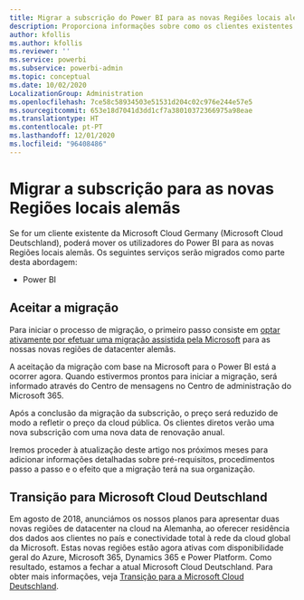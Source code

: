 ```yaml
---
title: Migrar a subscrição do Power BI para as novas Regiões locais alemãs
description: Proporciona informações sobre como os clientes existentes da Microsoft Cloud Germany (Microsoft Cloud Deutschland) podem migrar os utilizadores do Power BI para as novas Regiões locais alemãs.
author: kfollis
ms.author: kfollis
ms.reviewer: ''
ms.service: powerbi
ms.subservice: powerbi-admin
ms.topic: conceptual
ms.date: 10/02/2020
LocalizationGroup: Administration
ms.openlocfilehash: 7ce58c58934503e51531d204c02c976e244e57e5
ms.sourcegitcommit: 653e18d7041d3dd1cf7a38010372366975a98eae
ms.translationtype: HT
ms.contentlocale: pt-PT
ms.lasthandoff: 12/01/2020
ms.locfileid: "96408486"
---
```

# <a name="migrate-your-subscription-to-the-new-local-german-regions"></a>Migrar a subscrição para as novas Regiões locais alemãs

Se for um cliente existente da Microsoft Cloud Germany (Microsoft Cloud Deutschland), poderá mover os utilizadores do Power BI para as novas Regiões locais alemãs. Os seguintes serviços serão migrados como parte desta abordagem:

* Power BI

## <a name="opt-in-to-migration"></a>Aceitar a migração

Para iniciar o processo de migração, o primeiro passo consiste em [optar ativamente por efetuar uma migração assistida pela Microsoft](/microsoft-365/enterprise/ms-cloud-germany-migration-opt-in) para as nossas novas regiões de datacenter alemãs.

A aceitação da migração com base na Microsoft para o Power BI está a ocorrer agora. Quando estivermos prontos para iniciar a migração, será informado através do Centro de mensagens no Centro de administração do Microsoft 365.

Após a conclusão da migração da subscrição, o preço será reduzido de modo a refletir o preço da cloud pública. Os clientes diretos verão uma nova subscrição com uma nova data de renovação anual.

Iremos proceder à atualização deste artigo nos próximos meses para adicionar informações detalhadas sobre pré-requisitos, procedimentos passo a passo e o efeito que a migração terá na sua organização.

## <a name="microsoft-cloud-deutschland-transition"></a>Transição para Microsoft Cloud Deutschland

Em agosto de 2018, anunciámos os nossos planos para apresentar duas novas regiões de datacenter na cloud na Alemanha, ao oferecer residência dos dados aos clientes no país e conectividade total à rede da cloud global da Microsoft. Estas novas regiões estão agora ativas com disponibilidade geral do Azure, Microsoft 365, Dynamics 365 e Power Platform. Como resultado, estamos a fechar a atual Microsoft Cloud Deutschland. Para obter mais informações, veja [Transição para a Microsoft Cloud Deutschland](https://www.microsoft.com/cloud-platform/germany-cloud-regions).
